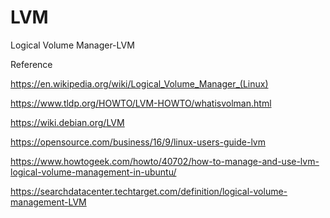 # LVM

Logical Volume Manager-LVM



Reference


https://en.wikipedia.org/wiki/Logical_Volume_Manager_(Linux)

https://www.tldp.org/HOWTO/LVM-HOWTO/whatisvolman.html

https://wiki.debian.org/LVM

https://opensource.com/business/16/9/linux-users-guide-lvm

https://www.howtogeek.com/howto/40702/how-to-manage-and-use-lvm-logical-volume-management-in-ubuntu/

https://searchdatacenter.techtarget.com/definition/logical-volume-management-LVM

